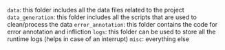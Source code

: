 `data`: this folder includes all the data files related to the project
`data_generation`: this folder includes all the scripts that are used to clean/process the data
`error_annotation`: this folder contains the code for error annotation and infliction
`logs`: this folder can be used to store all the runtime logs (helps in case of an interrupt)
`misc`: everything else
